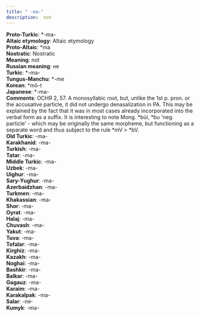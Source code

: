 ```yaml
---
title: " -ma-"
description:  not
---
```


<strong>Proto-Turkic</strong>:  *-ma-<br>
<strong>Altaic etymology</strong>:  Altaic etymology<br>
<strong> Proto-Altaic</strong>:  *ma<br>
<strong>Nostratic</strong>:  Nostratic<br>
<strong>Meaning</strong>:  not<br>
<strong>Russian meaning</strong>:  не<br>
<strong>Turkic</strong>:  *-ma-<br>
<strong>Tungus-Manchu</strong>:  *-me<br>
<strong>Korean</strong>:  *mō-t<br>
<strong>Japanese</strong>:  *-ma-<br>
<strong>Comments</strong>:  ОСНЯ 2, 57. A monosyllabic root, but, unlike the 1st p. pron. or the accusative particle, it did not undergo denasalization in PA. This may be explained by the fact that it was in most cases already incorporated into the verbal form as a suffix. It is interesting to note Mong. *büi, *bu 'neg. particle' - which may be originally the same morpheme, but functioning as a separate word and thus subject to the rule *mV > *bV.<br>
<strong>Old Turkic</strong>:  -ma-<br>
<strong>Karakhanid</strong>:  -ma-<br>
<strong>Turkish</strong>:  -ma-<br>
<strong>Tatar</strong>:  -ma-<br>
<strong>Middle Turkic</strong>:  -ma-<br>
<strong>Uzbek</strong>:  -ma-<br>
<strong>Uighur</strong>:  -ma-<br>
<strong>Sary-Yughur</strong>:  -ma-<br>
<strong>Azerbaidzhan</strong>:  -ma-<br>
<strong>Turkmen</strong>:  -ma-<br>
<strong>Khakassian</strong>:  -ma-<br>
<strong>Shor</strong>:  -ma-<br>
<strong>Oyrat</strong>:  -ma-<br>
<strong>Halaj</strong>:  -ma-<br>
<strong>Chuvash</strong>:  -ma-<br>
<strong>Yakut</strong>:  -ma-<br>
<strong>Tuva</strong>:  -ma-<br>
<strong>Tofalar</strong>:  -ma-<br>
<strong>Kirghiz</strong>:  -ma-<br>
<strong>Kazakh</strong>:  -ma-<br>
<strong>Noghai</strong>:  -ma-<br>
<strong>Bashkir</strong>:  -ma-<br>
<strong>Balkar</strong>:  -ma-<br>
<strong>Gagauz</strong>:  -ma-<br>
<strong>Karaim</strong>:  -ma-<br>
<strong>Karakalpak</strong>:  -ma-<br>
<strong>Salar</strong>:  -mɨ-<br>
<strong>Kumyk</strong>:  -ma-<br>


